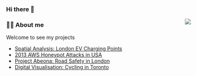 ### Hi there 👋

<!--
**fang-zeqiang/fang-zeqiang** is a ✨ _special_ ✨ repository because its `README.md` (this file) appears on your GitHub profile.

Here are some ideas to get you started:

- 🔭 I’m currently working on ...
- 🌱 I’m currently learning ...
- 👯 I’m looking to collaborate on ...
- 🤔 I’m looking for help with ...
- 💬 Ask me about ...
- 📫 How to reach me: ...
- 😄 Pronouns: ...
- ⚡ Fun fact: ...
-->

<img align="right" src="https://github-readme-stats.vercel.app/api?username=fang-zeqiang&show_icons=true&count_private=true&hide_border=true&cache_seconds=1900"/>

### 👨‍🚒 About me

Welcome to see my projects
  - [Spatial Analysis: London EV Charging Points](https://zeqiang.fun/London_EV_charging_infrastrcture_spatial_analysis/book/index.html)
  - [2013 AWS Honeypot Attacks in USA](https://zeqiang.fun/2013_AWS_Honeypot_Attacks_Visualisation/)
  - [Project Abeona: Road Safety in London](https://casa-ucl.github.io/casa0017---final-group-assignment-jedi/demoSite/index.html)
  - [Digital Visualisation: Cycling in Toronto](https://zeqiang.fun/Digital-Viz-City-Transformations/Website/)
 

